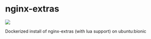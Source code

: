# nginx-extras

[![](https://img.shields.io/docker/pulls/blockloop/nginx-extras.svg?style=flat-square)](https://cloud.docker.com/repository/registry-1.docker.io/blockloop/nginx-extras)

Dockerized install of nginx-extras (with lua support) on ubuntu:bionic
